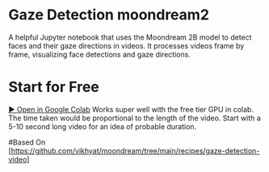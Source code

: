 # Gaze Detection moondream2
A helpful Jupyter notebook that uses the Moondream 2B model to detect faces and their gaze directions in videos. It processes videos frame by frame, visualizing face detections and gaze directions.

# Start for Free

[▶️ Open in Google Colab](https://colab.research.google.com/github/ewre324/Gaze-Detection-moondream2/blob/main/Gaze_Detection.ipynb)
Works super well with the free tier GPU in colab. The time taken would be proportional to the length of the video. Start with a 5-10 second long video for an idea of probable duration.


#Based On
[https://github.com/vikhyat/moondream/tree/main/recipes/gaze-detection-video]

